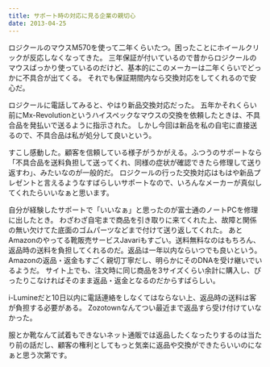 ```yaml
---
title: サポート時の対応に見る企業の親切心
date: 2013-04-25
---
```


ロジクールのマウスM570を使って二年くらいたつ。困ったことにホイールクリックが反応しなくなってきた。
三年保証が付いているので昔からロジクールのマウスばっかり使っているのだけど、基本的にこのメーカーは二年くらいでどっかに不具合が出てくる。
それでも保証期間内なら交換対応をしてくれるので安心だ。

ロジクールに電話してみると、やはり新品交換対応だった。
五年かそれくらい前にMx-Revolutionというハイスペックなマウスの交換を依頼したときは、不具合品を発払いで送るように指示された。
しかし今回は新品を私の自宅に直接送るので、不具合品は私が処分して良いという。

すこし感動した。顧客を信頼している様子がうかがえる。ふつうのサポートなら「不具合品を送料負担して送ってくれ、同様の症状が確認できたら修理して送り返すわ」、みたいなのが一般的だ。
ロジクールの行った交換対応はもはや新品プレゼントと言えるようなすばらしいサポートなので、いろんなメーカーが真似してくれたらいいなぁと思います。

自分が経験したサポートで「いいなぁ」と思ったのが富士通のノートPCを修理に出したとき。
わざわざ自宅まで商品を引き取りに来てくれた上、故障と関係の無い欠けてた底面のゴムパーツなどまで付けて送り返してくれた。
あとAmazonのやってる靴販売サービスJavariもすごい。送料無料なのはもちろん、返品時の送料を負担してくれるのだ。返品は一年以内ならいつでも良いという。
Amazonの返品・返金もすごく親切丁寧だし、明らかにそのDNAを受け継いでいるようだ。
サイト上でも、注文時に同じ商品を3サイズくらい余計に購入し、ぴったりこなければそのまま返品・返金となるのだからすばらしい。

i-Lumineだと10日以内に電話連絡をしなくてはならない上、返品時の送料は客が負担する必要がある。
Zozotownなんてつい最近まで返品すら受け付けていなかった。

服とか靴なんて試着もできないネット通販では返品したくなったりするのは当たり前の話だし、顧客の権利としてもっと気楽に返品や交換ができたらいいのになぁと思う次第です。

